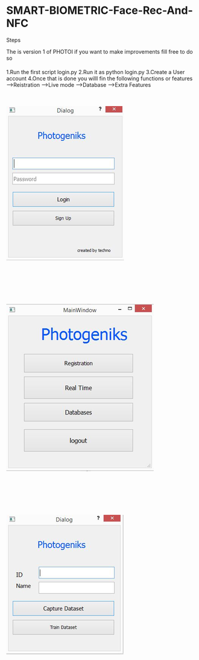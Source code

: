 # SMART-BIOMETRIC-Face-Rec-And-NFC




Steps 


The is version 1 of PHOTOI if you want to make improvements fill free to do so
####

1.Run the first script login.py 
2.Run it as python login.py
3.Create a User account
4.Once that is done you willl fin the following 
functions or features
-->Reistration
-->Live mode
-->Database
-->Extra Features
<br/>
<br/>
<br/>


![alt text](https://github.com/teckno/SMART-BIOMETRIC-Face-Rec-And-NFC/blob/master/PythonUML/login.JPG)


<br/>
<br/>
<br/>
<br/>
<br/>


![alt text](https://github.com/teckno/SMART-BIOMETRIC-Face-Rec-And-NFC/blob/master/PythonUML/login2.JPG)


<br/>
<br/>
<br/>
<br/>
<br/>

![alt text](https://github.com/teckno/SMART-BIOMETRIC-Face-Rec-And-NFC/blob/master/PythonUML/login3.JPG)

<br/>
<br/>
<br/>

